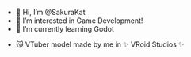 - 👋 Hi, I’m @SakuraKat
- 👀 I’m interested in Game Development!
- 🌱 I’m currently learning Godot
<!---
- 💞️ I’m looking to collaborate on ...
- 📫 Contact me on discord! Sakura Kat#7856
--->
- 😽 VTuber model made by me in ✨ VRoid Studios ✨

<!---
SakuraKat/SakuraKat is a ✨ special ✨ repository because its `README.md` (this file) appears on your GitHub profile.
You can click the Preview link to take a look at your changes.
--->
